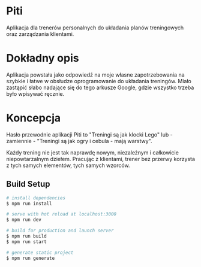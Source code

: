 # Piti

Aplikacja dla trenerów personalnych do układania planów treningowych oraz zarządzania klientami. 

# Dokładny opis 

Aplikacja powstała jako odpowiedź na moje własne zapotrzebowania na szybkie i łatwe w obsłudze oprogramowanie do układania treningów. Miało zastąpić słabo nadające się do tego arkusze Google, gdzie wszystko trzeba było wpisywać ręcznie. 

# Koncepcja 

Hasło przewodnie aplikacji Piti to "Treningi są jak klocki Lego" lub - zamiennie - "Treningi są jak ogry i cebula - mają warstwy". 

Każdy trening nie jest tak naprawdę nowym, niezależnym i całkowicie niepowtarzalnym dziełem. Pracując z klientami, trener bez przerwy korzysta z tych samych elementów, tych samych wzorców. 

## Build Setup

``` bash
# install dependencies
$ npm run install

# serve with hot reload at localhost:3000
$ npm run dev

# build for production and launch server
$ npm run build
$ npm run start

# generate static project
$ npm run generate
```

